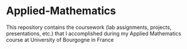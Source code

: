 # Applied-Mathematics
This repository contains the coursework (lab assignments, projects, presentations, etc.) that I accomplished during my Applied Mathematics course at University of Bourgogne in France

